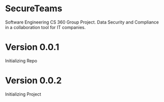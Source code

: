 # SecureTeams
Software Engineering CS 360 Group Project. Data Security and Compliance in a collaboration tool for IT companies. 

# Version 0.0.1
Initializing Repo

# Version 0.0.2
Initializing Project
